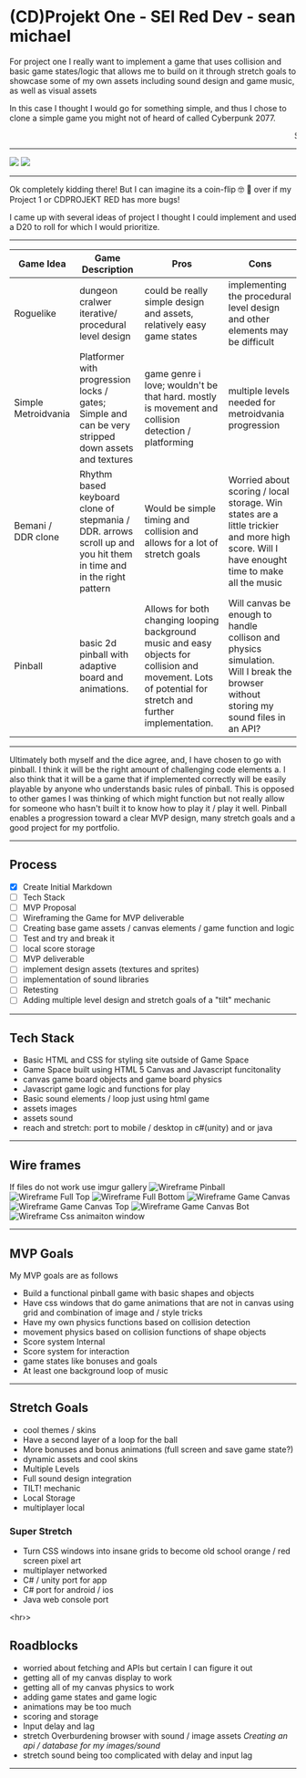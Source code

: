 # (CD)Projekt One - SEI Red Dev - sean michael

For project one I really want to implement a game that uses collision and basic game states/logic that allows me to build on it through stretch goals to showcase some of my own assets including sound design and game music, as well as visual assets 

In this case I thought I would go for something simple, and thus I chose to clone a simple game you might not of heard of called Cyberpunk 2077.
<br>

<marquee> Should be a cakewalk. </marquee>
<hr>

![](https://i.imgur.com/MpiHBNZ.jpg)
![](https://i.imgur.com/l4lZoMn.png)
<hr>
Ok completely kidding there! But I can imagine its a coin-flip 🤓 🤪 over if my Project 1 or CDPROJEKT RED has more bugs!

I came up with several ideas of project I thought I could implement and used a D20 to roll for which I would prioritize. 

<hr>

| Game Idea | Game Description | Pros | Cons |
| -------- | -------- | -------- | ------|
| Roguelike     | dungeon cralwer iterative/ procedural level design    | could be really simple design and assets, relatively easy game states | implementing the procedural level design and other elements may be difficult |
| Simple Metroidvania    | Platformer with progression locks / gates; Simple and can be very stripped down assets and textures | game genre i love; wouldn't be that hard. mostly is movement and collision detection / platforming | multiple levels needed for metroidvania progression |
| Bemani / DDR clone    | Rhythm based keyboard clone of stepmania / DDR. arrows scroll up and you hit them in time and in the right pattern  | Would be simple timing and collision and allows for a lot of stretch goals | Worried about scoring / local storage. Win states are a little trickier and more high score. Will I have enought time to make all the music |
| Pinball   | basic 2d pinball with adaptive board and animations. | Allows for both changing looping background music and easy objects for collision and movement. Lots of potential for stretch and further implementation. | Will canvas be enough to handle collison and physics simulation. Will I break the browser without storing my sound files in an API? |

<hr>

Ultimately both myself and the dice agree, and, I have chosen to go with pinball.
I think it will be the right amount of challenging code elements a. I also think that it will be a game that if implemented correctly will be easily playable by anyone who understands basic rules of pinball. This is opposed to other games I was thinking of which might function but not really allow for someone who hasn't built it to know how to play it / play it well.  Pinball enables a progression toward a clear MVP design, many stretch goals and a good project for my portfolio. 

<hr>

## Process
- [x] Create Initial Markdown
- [ ] Tech Stack
- [ ] MVP Proposal
- [ ] Wireframing the Game for MVP deliverable
- [ ] Creating base game assets / canvas elements / game function and logic
- [ ] Test and try and break it
- [ ] local score storage
- [ ] MVP deliverable
- [ ] implement design assets (textures and sprites)
- [ ] implementation of sound libraries
- [ ] Retesting
- [ ] Adding multiple level design and stretch goals of a "tilt" mechanic

<hr>

## Tech Stack
* Basic HTML and CSS for styling site outside of Game Space
* Game Space built using HTML 5 Canvas and Javascript funcitonality
* canvas game board objects and game board physics
* Javascript game logic and functions for play
* Basic sound elements / loop just using html game
* assets images
* assets sound
* reach and stretch: port to mobile / desktop in c#(unity) and or java

<hr>

## Wire frames
If files do not work use imgur gallery
![Wireframe Pinball](./readme-images/wireframepinball-1.png)
![Wireframe Full Top](./readme-images/wireframepinball-2.png)
![Wireframe Full Bottom](./readme-images/wireframepinball-3.png)
![Wireframe Game Canvas](./readme-images/wireframePinball-4-gameCanvas.png)
![Wireframe Game Canvas Top](./readme-images/wireframePinball-5-gameCanvasTop.png)
![Wireframe Game Canvas Bot](./readme-images/wireframePinball-6-gameCanvasBot.png)
![Wireframe Css animaiton window](./readme-images/wireframePinball-7-cssAnimationWindow.png)

<hr>

## MVP Goals
My MVP goals are as follows
* Build a functional pinball game with basic shapes and objects
* Have css windows that do game animations that are not in canvas using grid and combination of image and / style tricks
* Have my own physics functions based on collision detection
* movement physics based on collision functions of shape objects
* Score system Internal
* Score system for interaction
* game states like bonuses and goals
* At least one background loop of music 

<hr>

## Stretch Goals
* cool themes / skins
* Have a second layer of a loop for the ball
* More bonuses and bonus animations (full screen and save game state?)
* dynamic assets and cool skins
* Multiple Levels
* Full sound design integration
* TILT! mechanic
* Local Storage
* multiplayer local

### Super Stretch
* Turn CSS windows into insane grids to become old school orange / red screen pixel art 
* multiplayer networked 
* C# / unity port for app 
* C# port for android / ios 
* Java web console port 

<hr›>

## Roadblocks 
* worried about fetching and APIs but certain I can figure it out
* getting all of my canvas display to work
* getting all of my canvas physics to work
* adding game states and game logic 
* animations may be too much 
* scoring and storage
* Input delay and lag 
* stretch Overburdening browser with sound / image assets 
    *Creating an api / database for my images/sound*
* stretch sound being too complicated with delay and input lag

<hr>